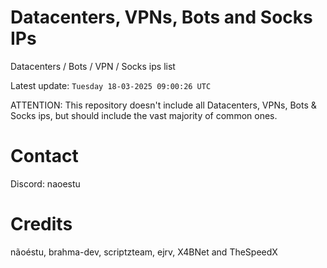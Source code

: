 # Datacenters, VPNs, Bots and Socks IPs
 
Datacenters / Bots / VPN / Socks ips list

Latest update: `Tuesday 18-03-2025 09:00:26 UTC` 

ATTENTION: This repository doesn't include all Datacenters, VPNs, Bots & Socks ips, 
but should include the vast majority of common ones.

# Contact
Discord: naoestu

# Credits
nãoéstu, brahma-dev, scriptzteam, ejrv, X4BNet and TheSpeedX
